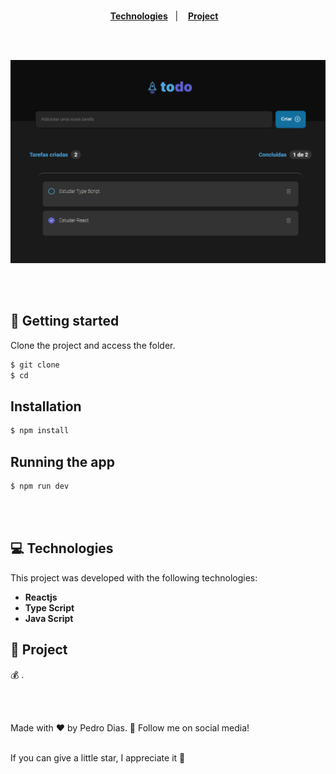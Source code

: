 <h1 align="center">
  
</h1>

<p align="center">
  <a href="#-Technologies"><b>Technologies</b></a>&nbsp;&nbsp;&nbsp;|&nbsp;&nbsp;&nbsp;
  <a href="#-Project"><b>Project</b></a>&nbsp;&nbsp;&nbsp;
</p>

<br></br>

<div align="center">
  <img alt="project image" title="image" src="img.png" />
</div> 

<br></br>

## 🚀 Getting started

Clone the project and access the folder.

```bash
$ git clone 
$ cd 
```

## Installation

```bash
$ npm install
```

## Running the app

```bash
$ npm run dev
```

<br></br>

## 💻 Technologies

This project was developed with the following technologies:
<b>
- Reactjs
- Type Script
- Java Script
</b>

## 📄 Project
💰 .

<br></br>

Made with ♥ by Pedro Dias. 👋 Follow me on social media!<br></br>

If you can give a little star, I appreciate it 🤩
